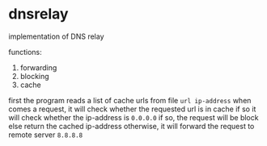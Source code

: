 # dnsrelay

implementation of DNS relay

functions:
1. forwarding
2. blocking
3. cache

first the program reads a list of cache urls from file `url ip-address`
when comes a request, it will check whether the requested url is in cache
if so it will check whether the ip-address is `0.0.0.0`
    if so, the request will be block
    else return the cached ip-address
otherwise, it will forward the request to remote server `8.8.8.8`
